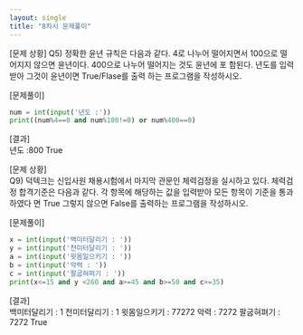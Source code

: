 ```yaml
---
layout: single
title: "8차시 문제풀이" 
---
```


[문제 상황]
Q5) 정확한 윤년 규칙은 다음과 같다. 4로 나누어 떨어지면서 100으로 떨어지지 않으면
윤년이다. 400으로 나누어 떨어지는 것도 윤년에 포
함된다. 년도를 입력받아 그것이 윤년이면 True/Flase를 출력
하는 프로그램을 작성하시오.
      
[문제풀이]
~~~python
num = int(input('년도 :'))
print((num%4==0 and num%100!=0) or num%400==0)
~~~       
   
   
[결과]  
년도 :800
True
         
         

[문제 상황]     
Q9) 덕텍크는 신입사원 채용시험에서 마지막 관문인 체력검정을 실시하고 있다. 체력검정
합격기준은 다음과 같다. 각 항목에 해당하는 값을 입력받아 모든 항목이 기준을 통과하였다
면 True 그렇지 않으면 False를 출력하는 프로그램을 작성하시오.
      
[문제풀이]
~~~python
x = int(input('백미터달리기 : '))
y = int(input('천미터달리기 : '))
a = int(input('윗몸일으키기 : '))
b = int(input('악력 : '))
c = int(input('팔굽혀펴기 : '))
print(x<=15 and y <260 and a>=45 and b>=50 and c>=35)
~~~         
   
   
[결과]  
백미터달리기 : 1
천미터달리기 : 1
윗몸일으키기 : 77272
악력 : 7272
팔굽혀펴기 : 7272
True       
